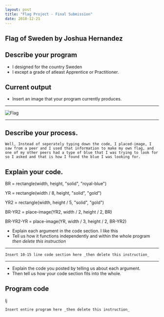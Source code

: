 ```yaml
---
layout: post
title: "Flag Project - Final Submission"
date: 2018-12-21
---
```


## Flag of Sweden by Joshua Hernandez

## Describe your program

-   I designed for the country Sweden
-   I except a grade of atleast Apprentice or Practitioner.

## Current output

-   Insert an image that your program currently produces. 

* * *
![Flag](/images/swedish-flag.png)
* * *

## Describe your process.

    Well, Instead of seperately typing down the code, I placed-image, I saw from a peer and I used that information to make my own flag, and one of my other peers had a type of blue that I was trying to look for so I asked and that is how I found the blue I was looking for.

<!--- Delete this comment and add your writing -->


## Explain your code.
 
BR = rectangle(width, height, "solid", "royal-blue")

YR = rectangle(width / 8, height, "solid", "gold") 

YR2 = rectangle(width, height / 5, "solid", "gold")

BR-YR2 = place-image(YR2, width / 2, height / 2, BR)

BR-YR2-YR = place-image(YR, width / 3, height / 2, BR-YR2)

-   Explain each argument in the code section. I like this 
-   Tell us how it functions independently and within the whole program _then delete this instruction_

* * *

```
Insert 10-15 line code section here _then delete this instruction_
```

* * *

-   Explain the code you posted by telling us about each argument.
-   Then tell us how your code section fits into the whole.
 
<!--- Delete this comment and add your writing -->


## Program code
lj
```
Insert entire program here _then delete this instruction_
```
